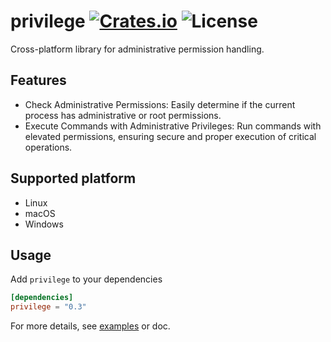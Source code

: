 [crates-badge]: https://img.shields.io/crates/v/privilege.svg
[crates-url]: https://crates.io/crates/privilege
[license-badge]: https://img.shields.io/crates/l/privilege.svg
[examples-url]: https://github.com/shellrow/privilege/tree/main/examples
# privilege [![Crates.io][crates-badge]][crates-url] ![License][license-badge]
Cross-platform library for administrative permission handling.

## Features
- Check Administrative Permissions: Easily determine if the current process has administrative or root permissions.
- Execute Commands with Administrative Privileges: Run commands with elevated permissions, ensuring secure and proper execution of critical operations.

## Supported platform
- Linux
- macOS
- Windows

## Usage
Add `privilege` to your dependencies  
```toml:Cargo.toml
[dependencies]
privilege = "0.3"
```

For more details, see [examples][examples-url] or doc.  
